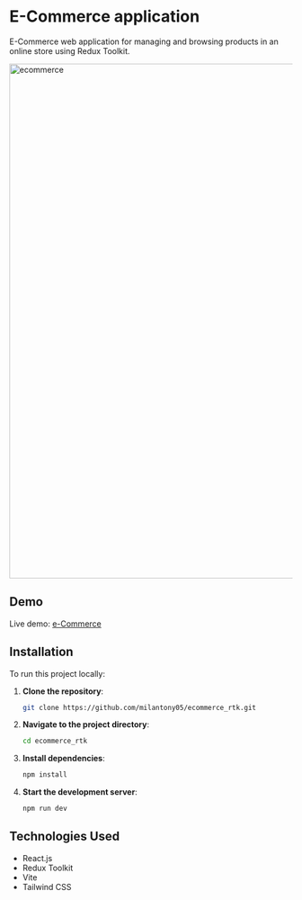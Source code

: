 # E-Commerce application

E-Commerce web application for managing and browsing products in an online store using Redux Toolkit.

<img width="915" alt="ecommerce" src="https://github.com/user-attachments/assets/a6c6f910-2a1e-4412-b70c-2f04f181b752" />

## Demo

Live demo: [e-Commerce](https://milantony05.github.io/ecommerce_rtk/)

## Installation

To run this project locally:

1. **Clone the repository**:
   ```bash
   git clone https://github.com/milantony05/ecommerce_rtk.git
   ```
2. **Navigate to the project directory**:
   ```bash
   cd ecommerce_rtk
   ```
3. **Install dependencies**:
   ```bash
   npm install
   ```
4. **Start the development server**:
   ```bash
   npm run dev
   ```

## Technologies Used

- React.js
- Redux Toolkit
- Vite
- Tailwind CSS

